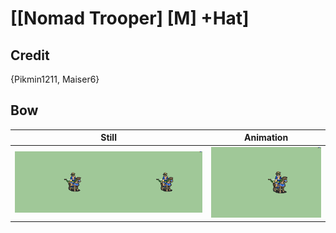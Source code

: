 # [\[Nomad Trooper\] \[M\] +Hat]

## Credit

{Pikmin1211, Maiser6}
	
## Bow

| Still | Animation |
| :---: | :-------: |
| ![Bow still](./Bow_000.png) | ![Bow animation](./Bow.gif) |
